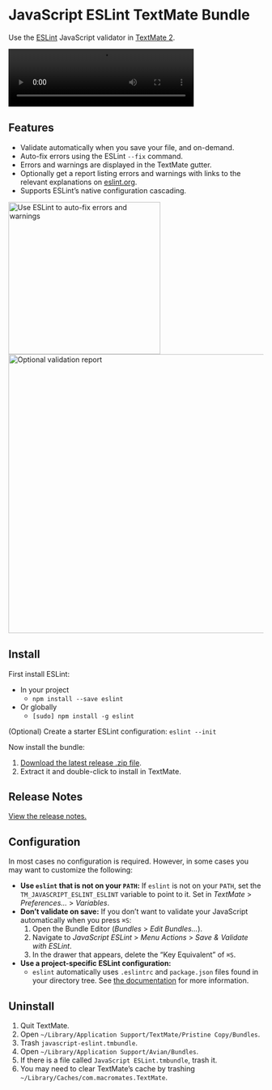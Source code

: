 # JavaScript ESLint TextMate Bundle

Use the [ESLint](http://eslint.org/) JavaScript validator in [TextMate 2](https://github.com/textmate/textmate).

<video autoplay="autoplay" loop="loop" width="366" height="114">
  <source src="https://natesilva.github.io/javascript-eslint.tmbundle/images/gutter-popup.mp4" type="video/mp4" />
  <img src="https://natesilva.github.io/javascript-eslint.tmbundle/images/gutter-popup.gif" width="366" height="114" alt="ESLint errors and warnings in the TextMate gutter"></video>

## Features

* Validate automatically when you save your file, and on-demand.
* Auto-fix errors using the ESLint `--fix` command.
* Errors and warnings are displayed in the TextMate gutter.
* Optionally get a report listing errors and warnings with links to the relevant explanations on [eslint.org](http://eslint.org/).
* Supports ESLint’s native configuration cascading.

<img src="https://natesilva.github.io/javascript-eslint.tmbundle/images/fix-menu.png" width="300" style="width:300px;" alt="Use ESLint to auto-fix errors and warnings">

<img src="https://natesilva.github.io/javascript-eslint.tmbundle/images/validation-report.png" width="550" style="width:550px;" alt="Optional validation report">

## Install

First install ESLint:

* In your project
  * `npm install --save eslint`
* Or globally
  * `[sudo] npm install -g eslint`

(Optional) Create a starter ESLint configuration: `eslint --init`

Now install the bundle:

1. [Download the latest release .zip file](https://github.com/natesilva/javascript-eslint.tmbundle/releases/latest).
2. Extract it and double-click to install in TextMate.

## Release Notes

<a href="https://github.com/natesilva/javascript-eslint.tmbundle/releases">View the release notes.</a>

## Configuration

In most cases no configuration is required. However, in some cases you may want to customize the following:

* **Use `eslint` that is not on your `PATH`:** If `eslint` is not on your `PATH`, set the `TM_JAVASCRIPT_ESLINT_ESLINT` variable to point to it. Set in *TextMate* > *Preferences…* > *Variables*.
* **Don’t validate on save:** If you don’t want to validate your JavaScript automatically when you press `⌘S`:
    1. Open the Bundle Editor (*Bundles* > *Edit Bundles…*).
    2. Navigate to *JavaScript ESLint* > *Menu Actions* > *Save & Validate with ESLint*.
    3. In the drawer that appears, delete the “Key Equivalent” of `⌘S`.
* **Use a project-specific ESLint configuration:**
    * `eslint` automatically uses `.eslintrc` and `package.json` files found in your directory tree. See [the documentation](http://eslint.org/docs/user-guide/configuring#configuration-cascading-and-hierarchy) for more information.

## Uninstall

1. Quit TextMate.
2. Open `~/Library/Application Support/TextMate/Pristine Copy/Bundles`.
3. Trash `javascript-eslint.tmbundle`.
4. Open `~/Library/Application Support/Avian/Bundles`.
5. If there is a file called `JavaScript ESLint.tmbundle`, trash it.
6. You may need to clear TextMate’s cache by trashing `~/Library/Caches/com.macromates.TextMate`.
